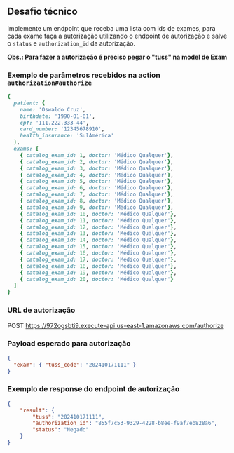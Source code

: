 ## Desafio técnico
Implemente um endpoint que receba uma lista com ids de exames, para cada exame faça a autorização utilizando o endpoint de autorização e salve o `status` e `authorization_id` da autorização.

**Obs.: Para fazer a autorização é preciso pegar o "tuss" na model de Exam**

### Exemplo de parâmetros recebidos na action `authorization#authorize`
```ruby
{
  patient: {
    name: 'Oswaldo Cruz',
    birthdate: '1990-01-01',
    cpf: '111.222.333-44',
    card_number: '12345678910',
    health_insurance: 'SulAmérica'
  },
  exams: [
    { catalog_exam_id: 1, doctor: 'Médico Qualquer'},
    { catalog_exam_id: 2, doctor: 'Médico Qualquer'},
    { catalog_exam_id: 3, doctor: 'Médico Qualquer'},
    { catalog_exam_id: 4, doctor: 'Médico Qualquer'},
    { catalog_exam_id: 5, doctor: 'Médico Qualquer'},
    { catalog_exam_id: 6, doctor: 'Médico Qualquer'},
    { catalog_exam_id: 7, doctor: 'Médico Qualquer'},
    { catalog_exam_id: 8, doctor: 'Médico Qualquer'},
    { catalog_exam_id: 9, doctor: 'Médico Qualquer'},
    { catalog_exam_id: 10, doctor: 'Médico Qualquer'},
    { catalog_exam_id: 11, doctor: 'Médico Qualquer'},
    { catalog_exam_id: 12, doctor: 'Médico Qualquer'},
    { catalog_exam_id: 13, doctor: 'Médico Qualquer'},
    { catalog_exam_id: 14, doctor: 'Médico Qualquer'},
    { catalog_exam_id: 15, doctor: 'Médico Qualquer'},
    { catalog_exam_id: 16, doctor: 'Médico Qualquer'},
    { catalog_exam_id: 17, doctor: 'Médico Qualquer'},
    { catalog_exam_id: 18, doctor: 'Médico Qualquer'},
    { catalog_exam_id: 19, doctor: 'Médico Qualquer'},
    { catalog_exam_id: 20, doctor: 'Médico Qualquer'}
  ]
}
```

### URL de autorização
POST https://972ogsbti9.execute-api.us-east-1.amazonaws.com/authorize

### Payload esperado para autorização
```json
{
  "exam": { "tuss_code": "202410171111" }
}

```

### Exemplo de response do endpoint de autorização
```json
{
	"result": {
		"tuss": "202410171111",
		"authorization_id": "855f7c53-9329-4228-b8ee-f9af7eb828a6",
		"status": "Negado"
	}
}
```
